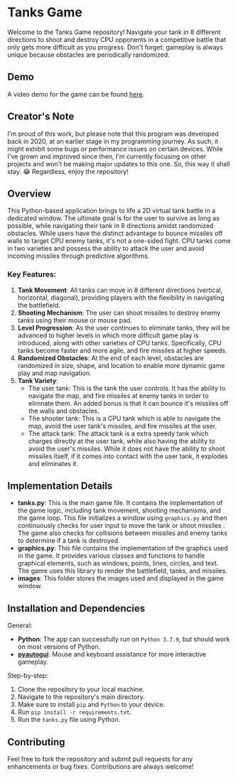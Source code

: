 # Tanks Game

Welcome to the Tanks Game repository! Navigate your tank in 8 different directions to shoot and destroy CPU opponents in a competitive battle that only gets more difficult as you progress. Don't forget: gameplay is always unique because obstacles are periodically randomized.

## Demo

A video demo for the game can be found [here](https://www.youtube.com/watch?v=44Ij5p1PsN0).

## Creator's Note

I'm proud of this work, but please note that this program was developed back in 2020, at an earlier stage in my programming journey. As such, it might exhibit some bugs or performance issues on certain devices. While I've grown and improved since then, I'm currently focusing on other projects and won't be making major updates to this one. So, this way it shall stay. 😂 Regardless, enjoy the repository!

## Overview

This Python-based application brings to life a 2D virtual tank battle in a dedicated window. The ultimate goal is for the user to survive as long as possible, while navigating their tank in 8 directions amidst randomized obstacles. While users have the distinct advantage to bounce missiles off walls to target CPU enemy tanks, it's not a one-sided fight. CPU tanks come in two varieties and possess the ability to attack the user and avoid incoming missiles through predictive algorithms.

### Key Features:

1. **Tank Movement**: All tanks can move in 8 different directions (vertical, horizontal, diagonal), providing players with the flexibility in navigating the battlefield.
2. **Shooting Mechanism**: The user can shoot missiles to destroy enemy tanks using their mouse or mouse pad.
3. **Level Progression**: As the user continues to eliminate tanks, they will be advanced to higher levels in which more difficult game play is introduced, along with other varieties of CPU tanks. Specifically, CPU tanks become faster and more agile, and fire missiles at higher speeds.
4. **Randomized Obstacles**: At the end of each level, obstacles are randomized in size, shape, and location to enable more dynamic game play and map navigation.
7. **Tank Variety**:
   - The user tank: This is the tank the user controls. It has the ability to navigate the map, and fire missiles at enemy tanks in order to elimnate them. An added bonus is that it can bounce it's missiles off the walls and obstacles.
   - The shooter tank: This is a CPU tank which is able to navigate the map, avoid the user tank's missiles, and fire missiles at the user.
   - The attack tank: The attack tank is a extra speedy tank which charges directly at the user tank, while also having the ability to avoid the user's missiles. While it does not have the ability to shoot missiles itself, if it comes into contact with the user tank, it explodes and eliminates it.

## Implementation Details

- **tanks.py**: This is the main game file. It contains the implementation of the game logic, including tank movement, shooting mechanisms, and the game loop. This file initializes a window using `graphics.py` and then continuously checks for user input to move the tank or shoot missiles . The game also checks for collisions between missiles and enemy tanks to determine if a tank is destroyed.
- **graphics.py**: This file contains the implementation of the graphics used in the game. It provides various classes and functions to handle graphical elements, such as windows, points, lines, circles, and text. The game uses this library to render the battlefield, tanks, and missiles.
- **images**: This folder stores the images used and displayed in the game window.

## Installation and Dependencies

General:
- **Python**: The app can successfully run on `Python 3.7.9`, but should work on most versions of Python.
- **[pyautogui](https://pyautogui.readthedocs.io)**: Mouse and keyboard assistance for more interactive gameplay.

Step-by-step:
1. Clone the repository to your local machine.
2. Navigate to the repository's main directory.
3. Make sure to install `pip` and `Python` to your device.
4. Run `pip install -r requirements.txt`.
5. Run the `tanks.py` file using Python.

## Contributing

Feel free to fork the repository and submit pull requests for any enhancements or bug fixes. Contributions are always welcome!


